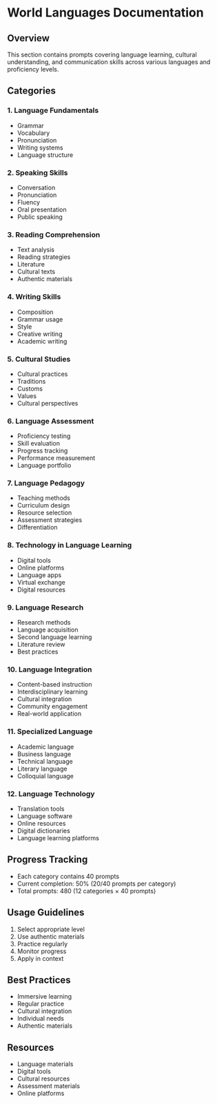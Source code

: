 # World Languages Documentation

## Overview
This section contains prompts covering language learning, cultural understanding, and communication skills across various languages and proficiency levels.

## Categories

### 1. Language Fundamentals
- Grammar
- Vocabulary
- Pronunciation
- Writing systems
- Language structure

### 2. Speaking Skills
- Conversation
- Pronunciation
- Fluency
- Oral presentation
- Public speaking

### 3. Reading Comprehension
- Text analysis
- Reading strategies
- Literature
- Cultural texts
- Authentic materials

### 4. Writing Skills
- Composition
- Grammar usage
- Style
- Creative writing
- Academic writing

### 5. Cultural Studies
- Cultural practices
- Traditions
- Customs
- Values
- Cultural perspectives

### 6. Language Assessment
- Proficiency testing
- Skill evaluation
- Progress tracking
- Performance measurement
- Language portfolio

### 7. Language Pedagogy
- Teaching methods
- Curriculum design
- Resource selection
- Assessment strategies
- Differentiation

### 8. Technology in Language Learning
- Digital tools
- Online platforms
- Language apps
- Virtual exchange
- Digital resources

### 9. Language Research
- Research methods
- Language acquisition
- Second language learning
- Literature review
- Best practices

### 10. Language Integration
- Content-based instruction
- Interdisciplinary learning
- Cultural integration
- Community engagement
- Real-world application

### 11. Specialized Language
- Academic language
- Business language
- Technical language
- Literary language
- Colloquial language

### 12. Language Technology
- Translation tools
- Language software
- Online resources
- Digital dictionaries
- Language learning platforms

## Progress Tracking
- Each category contains 40 prompts
- Current completion: 50% (20/40 prompts per category)
- Total prompts: 480 (12 categories × 40 prompts)

## Usage Guidelines
1. Select appropriate level
2. Use authentic materials
3. Practice regularly
4. Monitor progress
5. Apply in context

## Best Practices
- Immersive learning
- Regular practice
- Cultural integration
- Individual needs
- Authentic materials

## Resources
- Language materials
- Digital tools
- Cultural resources
- Assessment materials
- Online platforms 